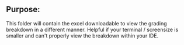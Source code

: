 ## Purpose:
This folder will contain the excel downloadable to view the grading breakdown in a different manner. Helpful if your terminal / screensize is smaller and can't properly view the breakdown within your IDE.